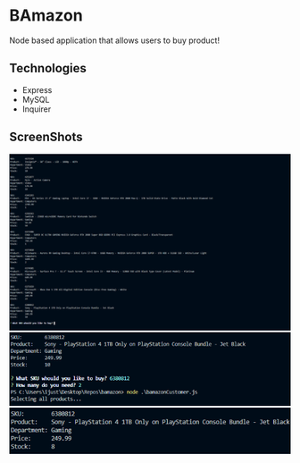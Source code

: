 # BAmazon

Node based application that allows users to buy product!

## Technologies
 - Express
 - MySQL
 - Inquirer
 
 ## ScreenShots
 ![alt text](https://github.com/1Fungi99/bamazon/blob/master/Screenshots/1.png)
 ![alt text](https://github.com/1Fungi99/bamazon/blob/master/Screenshots/2.png)
 ![alt text](https://github.com/1Fungi99/bamazon/blob/master/Screenshots/3.png)
